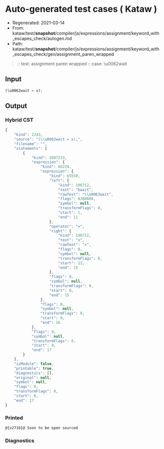 # Auto-generated test cases ( Kataw )
- Regenerated: 2021-03-14
- From: kataw/test/__snapshot__/compiler/js/expressions/assignment/keyword_with_escapes_check/autogen.md
- Path: kataw/test/__snapshot__/compiler/js/expressions/assignment/keyword_with_escapes_check/gen/assignment_paren_wrapped
> :: test: assignment paren wrapped
> :: case: \u0062wait
## Input

`````js
(\u0062wait = x);
`````

## Output

### Hybrid CST

```javascript
{
    "kind": 2243,
    "source": "(\\u0062wait = x);",
    "filename": "",
    "statements": [
        {
            "kind": 2097233,
            "expression": {
                "kind": 66224,
                "expression": {
                    "kind": 65550,
                    "left": {
                        "kind": 196712,
                        "text": "bwait",
                        "rawText": "\\u0062wait",
                        "flags": 8388608,
                        "symbol": null,
                        "transformFlags": 0,
                        "start": 1,
                        "end": 11
                    },
                    "operator": "=",
                    "right": {
                        "kind": 196712,
                        "text": "x",
                        "rawText": "x",
                        "flags": 0,
                        "symbol": null,
                        "transformFlags": 0,
                        "start": 13,
                        "end": 15
                    },
                    "flags": 0,
                    "symbol": null,
                    "transformFlags": 0,
                    "start": 0,
                    "end": 15
                },
                "flags": 0,
                "symbol": null,
                "transformFlags": 0,
                "start": 0,
                "end": 16
            },
            "flags": 0,
            "symbol": null,
            "transformFlags": 0,
            "start": 0,
            "end": 17
        }
    ],
    "isModule": false,
    "printable": true,
    "diagnostics": [],
    "original": null,
    "symbol": null,
    "flags": 0,
    "transformFlags": 0,
    "start": 0,
    "end": 17
}
```

### Printed

```javascript
@{x2716}@ Soon to be open sourced
```

### Diagnostics

```javascript

```

